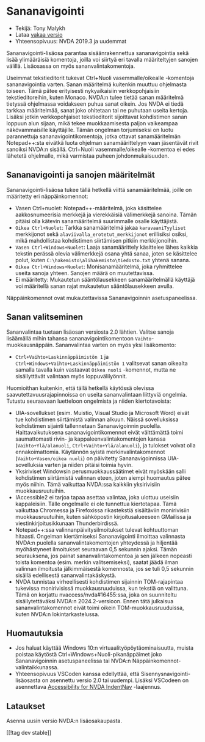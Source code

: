 # Sananavigointi #

* Tekijä: Tony Malykh
* Lataa [vakaa versio][1]
* Yhteensopivuus: NVDA 2019.3 ja uudemmat

Sananavigointi-lisäosa parantaa sisäänrakennettua sananavigointia sekä lisää
ylimääräisiä komentoja, joilla voi siirtyä eri tavalla määriteltyjen sanojen
välillä. Lisäosassa on myös sananvalintakomentoja.

Useimmat tekstieditorit tukevat Ctrl+Nuoli vasemmalle/oikealle -komentoja
sananavigointia varten. Sanan määritelmä kuitenkin muuttuu ohjelmasta
toiseen. Tämä pätee erityisesti nykyaikaisiin verkkopohjaisiin
tekstieditoreihin, kuten Monaco. NVDA:n tulee tietää sanan määritelmä
tietyssä ohjelmassa voidakseen puhua sanat oikein. Jos NVDA ei tiedä tarkkaa
määritelmää, sanat joko ohitetaan tai ne puhutaan useita kertoja. Lisäksi
jotkin verkkopohjaiset tekstieditorit sijoittavat kohdistimen sanan loppuun
alun sijaan, mikä tekee muokkaamisesta paljon vaikeampaa näkövammaisille
käyttäjille. Tämän ongelman torjumiseksi on luotu parannettuja
sananavigointikomentoja, jotka ottavat sanamääritelmän Notepad++:sta eivätkä
luota ohjelman sanamäärittelyyn vaan jäsentävät rivit sanoiksi NVDA:n
sisällä. Ctrl+Nuoli vasemmalle/oikealle -komentoa ei edes lähetetä
ohjelmalle, mikä varmistaa puheen johdonmukaisuuden.

## Sananavigointi ja sanojen määritelmät

Sananavigointi-lisäosa tukee tällä hetkellä viittä sanamääritelmää, joille
on määritetty eri näppäinkomennot:

* Vasen Ctrl+nuolet: Notepad++-määritelmä, joka käsittelee aakkosnumeerisia
  merkkejä ja vierekkäisiä välimerkkejä sanoina. Tämän pitäisi olla kätevin
  sanamääritelmä suurimmalle osalle käyttäjistä.
* `Oikea Ctrl+Nuolet`: Tarkka sanamääritelmä jakaa `karavaaniTyyliset`
  merkkijonot sekä `alaviivalla_erotetut_merkkijonot` erillisiksi osiksi,
  mikä mahdollistaa kohdistimen siirtämisen pitkiin merkkijonoihin.
* `Vasen Ctrl+Windows+Nuolet`: Laaja sanamäärittely käsittelee lähes kaikkia
  tekstin perässä olevia välimerkkejä osana yhtä sanaa, joten se käsittelee
  polut, kuten `C:\hakemisto\alihakemisto\tiedosto.txt` yhtenä sanana.
* `Oikea Ctrl+Windows+Nuolet`: Monisanamääritelmä, joka ryhmittelee useita
  sanoja yhteen. Sanojen määrä on muutettavissa.
* Ei määritetty: Mukautetun sääntölausekkeen sanamääritelmällä käyttäjä voi
  määritellä sanan rajat mukautetun sääntölausekkeen avulla.

Näppäinkomennot ovat mukautettavissa Sananavigoinnin asetuspaneelissa.

## Sanan valitseminen

Sananvalintaa tuetaan lisäosan versiosta 2.0 lähtien. Valitse sanoja
lisäämällä mihin tahansa sananavigointikomentoon
`Vaihto`-muokkausnäppäin. Sananvalintaa varten on myös yksi lisäkomento:

* `Ctrl+Vaihto+Laskinnäppäimistön 1` ja
  `Ctrl+Windows+Vaihto+Laskinnäppäimistön 1` valitsevat sanan oikealta
  samalla tavalla kuin vastaavat `Oikea nuoli` -komennot, mutta ne
  sisällyttävät valintaan myös loppuvälilyönnit.

Huomioithan kuitenkin, että tällä hetkellä käytössä olevissa
saavutettavuusrajapinnoissa on useita sananvalintaan liittyviä
ongelmia. Tutustu seuraavaan luetteloon ongelmista ja niiden kiertotavoista:

* UIA-sovellukset (esim. Muistio, Visual Studio ja Microsoft Word) eivät tue
  kohdistimen siirtämistä valinnan alkuun. Näissä sovelluksissa kohdistimen
  sijainti tallennetaan Sananavigoinnin puolella. Haittavaikutuksena
  sananavigointikomennot eivät välttämättä toimi saumattomasti rivin- ja
  kappaleenvalintakomentojen kanssa (`Vaihto+Ylä/alanuoli`,
  `Ctrl+Vaihto+Ylä/alanuoli`), ja tulokset voivat olla
  ennakoimattomia. Käytännön syistä merkinvalintakomennot
  (`Vaihto+Vasen/oikea nuoli`) on päivitetty Sananavigoinnissa
  UIA-sovelluksia varten ja niiden pitäisi toimia hyvin.
* Yksiriviset Windowsin perusmuokkaussäätimet eivät myöskään salli
  kohdistimen siirtämistä valinnan eteen, joten aiempi huomautus pätee myös
  niihin. Tämä vaikuttaa NVDA:ssa kaikkiin yksirivisiin muokkausruutuihin.
* IAccessible2 ei tarjoa tapaa asettaa valintaa, joka ulottuu useisiin
  kappaleisiin. Tälle ongelmalle ei ole tunnettua kiertotapaa. Tämä
  vaikuttaa Chromessa ja Firefoxissa rikastekstiä sisältäviin monirivisiin
  muokkausruutuihin, kuten sähköpostin kirjoitusalueeseen GMailissa ja
  viestinkirjoitusikkunaan Thunderbirdissä.
* Notepad++:ssa valinnanpäivitysilmoitukset tulevat kohtuuttoman
  hitaasti. Ongelman kiertämiseksi Sananavigointi ilmoittaa valinnasta
  NVDA:n puolella sananvalintakomentojen yhteydessä ja hiljentää
  myöhästyneet ilmoitukset seuraavan 0,5 sekunnin ajaksi. Tämän seurauksena,
  jos painat sananvalintakomentoa ja sen jälkeen nopeasti toista komentoa
  (esim. merkin valitsemiseksi), saatat jäädä ilman valinnan ilmoitusta
  jälkimmäisestä komennosta, jos se tuli 0,5 sekunnin sisällä edellisestä
  sananvalintakäskystä.
* NVDA tunnistaa virheellisesti kohdistimen sijainnin TOM-rajapintaa
  tukevissa monirivisissä muokkausruuduissa, kun tekstiä on valittuna. Tämä
  on korjattu nvaccess/nvda#16455:ssa, joka on suunniteltu sisällytettäväksi
  NVDA:n 2024.2-versioon. Ennen tätä julkaisua sananvalintakomennot eivät
  toimi oikein TOM-muokkausruuduissa, kuten NVDA:n lokintarkastelussa.

## Huomautuksia

* Jos haluat käyttää Windows 10:n virtuaalityöpöytäominaisuutta, muista
  poistaa käytöstä Ctrl+Windows+Nuoli-pikanäppäimet joko Sananavigoinnin
  asetuspaneelissa tai NVDA:n Näppäinkomennot-valintaikkunassa.
* Yhteensopivuus VSCoden kanssa edellyttää, että
  Sisennysnavigointi-lisäosasta on asennettu versio 2.0 tai uudempi. Lisäksi
  VSCodeen on asennettava [Accessibility for NVDA
  IndentNav](https://marketplace.visualstudio.com/items?itemName=TonyMalykh.nvda-indent-nav-accessibility)
  -laajennus.

##  Lataukset

Asenna uusin versio NVDA:n lisäosakaupasta.

[[!tag dev stable]]

[1]: https://www.nvaccess.org/addonStore/legacy?file=wordnav

